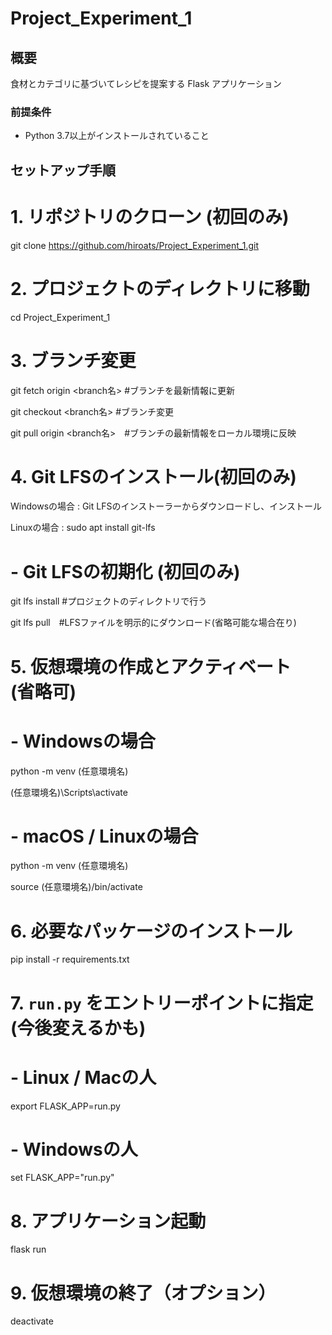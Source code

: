 # Project_Experiment_1

## 概要

食材とカテゴリに基づいてレシピを提案する Flask アプリケーション

### 前提条件

- Python 3.7以上がインストールされていること

## セットアップ手順

# 1. リポジトリのクローン (初回のみ)

git clone https://github.com/hiroats/Project_Experiment_1.git

# 2. プロジェクトのディレクトリに移動

cd Project_Experiment_1

# 3. ブランチ変更
git fetch origin <branch名>  #ブランチを最新情報に更新

git checkout <branch名> #ブランチ変更

git pull origin <branch名>　#ブランチの最新情報をローカル環境に反映


# 4. Git LFSのインストール(初回のみ)
Windowsの場合 : Git LFSのインストーラーからダウンロードし、インストール

Linuxの場合 : sudo apt install git-lfs

# - Git LFSの初期化 (初回のみ)
git lfs install  #プロジェクトのディレクトリで行う

git lfs pull　#LFSファイルを明示的にダウンロード(省略可能な場合在り)

# 5. 仮想環境の作成とアクティベート　(省略可)

# - Windowsの場合

python -m venv (任意環境名)

(任意環境名)\Scripts\activate

# - macOS / Linuxの場合

python -m venv (任意環境名)

source (任意環境名)/bin/activate

# 6. 必要なパッケージのインストール

pip install -r requirements.txt


# 7. `run.py` をエントリーポイントに指定　(今後変えるかも)

# - Linux / Macの人

export FLASK_APP=run.py

# - Windowsの人

set FLASK_APP="run.py"

# 8. アプリケーション起動

flask run

# 9. 仮想環境の終了（オプション）

deactivate